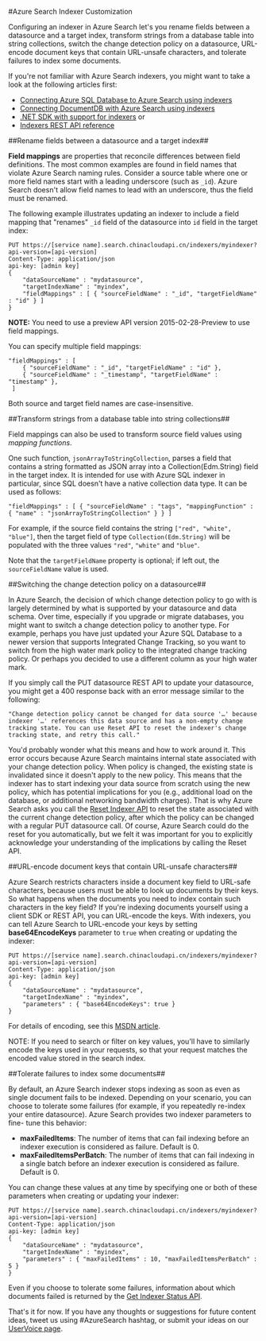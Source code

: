 <properties 
	pageTitle="Azure Search Indexer Customization | Windows Azure | Hosted cloud search service" 
	description="Learn how to customize settings and policies of indexers in Azure Search, a hosted cloud search service on Windows Azure." 
	services="search" 
	documentationCenter="" 
	authors="chaosrealm" 
	manager="pablocas" 
	editor=""/>

<tags
	ms.service="search"
	ms.date="11/04/2015"
	wacn.date=""/>

#Azure Search Indexer Customization

Configuring an indexer in Azure Search let's you rename fields between a datasource and a target index, transform strings from a database table into string collections, switch the change detection policy on a datasource, URL-encode document keys that contain URL-unsafe characters, and tolerate failures to index some documents.

If you're not familiar with Azure Search indexers, you might want to take a look at the following articles first:

- [Connecting Azure SQL Database to Azure Search using indexers](/documentation/articles/search-howto-connecting-azure-sql-database-to-azure-search-using-indexers-2015-02-28)
- [Connecting DocumentDB with Azure Search using indexers](/documentation/articles/documentdb-search-indexer)
- [.NET SDK with support for indexers](https://msdn.microsoft.com/zh-cn/library/dn951165.aspx) or 
- [Indexers REST API reference](https://msdn.microsoft.com/zh-cn/library/azure/dn946891.aspx)

##Rename fields between a datasource and a target index##

**Field mappings** are properties that reconcile differences between field definitions. The most common examples are found in field names that violate Azure Search naming rules. Consider a source table where one or more field names start with a leading underscore (such as `_id`). Azure Search doesn't allow field names to lead with an underscore, thus the field must be renamed. 

The following example illustrates updating an indexer to include a field mapping that "renames" `_id` field of the datasource into `id` field in the target index:

	PUT https://[service name].search.chinacloudapi.cn/indexers/myindexer?api-version=[api-version]
    Content-Type: application/json
    api-key: [admin key]
    {
        "dataSourceName" : "mydatasource",
        "targetIndexName" : "myindex",
        "fieldMappings" : [ { "sourceFieldName" : "_id", "targetFieldName" : "id" } ] 
    } 

**NOTE:** You need to use a preview API version 2015-02-28-Preview to use field mappings. 

You can specify multiple field mappings: 

	"fieldMappings" : [ 
		{ "sourceFieldName" : "_id", "targetFieldName" : "id" },
        { "sourceFieldName" : "_timestamp", "targetFieldName" : "timestamp" },
	 ]

Both source and target field names are case-insensitive.

##Transform strings from a database table into string collections##

Field mappings can also be used to transform source field values using *mapping functions*.

One such function, `jsonArrayToStringCollection`, parses a field that contains a string formatted as JSON array into a Collection(Edm.String) field in the target index. It is intended for use with Azure SQL indexer in particular, since SQL doesn't have a native collection data type. It can be used as follows: 

	"fieldMappings" : [ { "sourceFieldName" : "tags", "mappingFunction" : { "name" : "jsonArrayToStringCollection" } } ] 

For example, if the source field contains the string `["red", "white", "blue"]`, then the target field of type `Collection(Edm.String)` will be populated with the three values `"red"`, `"white"` and `"blue"`.

Note that the `targetFieldName` property is optional; if left out, the `sourceFieldName` value is used.

##Switching the change detection policy on a datasource##
  
In Azure Search, the decision of which change detection policy to go with is largely determined by what is supported by your datasource and data schema. Over time, especially if you upgrade or migrate databases, you might want to switch a change detection policy to another type. For example, perhaps you have just updated your Azure SQL Database to a newer version that supports Integrated Change Tracking, so you want to switch from the high water mark policy to the integrated change tracking policy. Or perhaps you decided to use a different column as your high water mark.

If you simply call the PUT datasource REST API to update your datasource, you might get a 400 response back with an error message similar to the following:


	"Change detection policy cannot be changed for data source '…' because indexer '…' references this data source and has a non-empty change tracking state. You can use Reset API to reset the indexer's change tracking state, and retry this call."

 You'd probably wonder what this means and how to work around it. This error occurs because Azure Search maintains internal state associated with your change detection policy. When policy is changed, the existing state is invalidated since it doesn't apply to the new policy. This means that the indexer has to start indexing your data source from scratch using the new policy, which has potential implications for you (e.g., additional load on the database, or additional networking bandwidth charges). That is why Azure Search asks you call the [Reset Indexer API]( https://msdn.microsoft.com/zh-cn/library/azure/dn946897.aspx) to reset the state associated with the current change detection policy, after which the policy can be changed with a regular PUT datasource call. Of course, Azure Search could do the reset for you automatically, but we felt it was important for you to explicitly acknowledge your understanding of the implications by calling the Reset API.

##URL-encode document keys that contain URL-unsafe characters##

Azure Search restricts characters inside a document key field to URL-safe characters, because users must be able to look up documents by their keys. So what happens when the documents you need to index contain such characters in the key field? If you're indexing documents yourself using a client SDK or REST API, you can URL-encode the keys. With indexers, you can tell Azure Search to URL-encode your keys by setting **base64EncodeKeys** parameter to `true` when creating or updating the indexer:

    PUT https://[service name].search.chinacloudapi.cn/indexers/myindexer?api-version=[api-version]
    Content-Type: application/json
    api-key: [admin key]
    {
        "dataSourceName" : "mydatasource",
        "targetIndexName" : "myindex",
        "parameters" : { "base64EncodeKeys": true }
    }

For details of encoding, see this [MSDN article](http://msdn.microsoft.com/zh-cn/library/system.web.httpserverutility.urltokenencode.aspx). 

NOTE: If you need to search or filter on key values, you'll have to similarly encode the keys used in your requests, so that your request matches the encoded value stored in the search index.


##Tolerate failures to index some documents##

By default, an Azure Search indexer stops indexing as soon as even as single document fails to be indexed. Depending on your scenario, you can choose to tolerate some failures (for example, if you repeatedly re-index your entire datasource). Azure Search provides two indexer parameters to fine- tune this behavior: 

- **maxFailedItems**: The number of items that can fail indexing before an indexer execution is considered as failure. Default is 0.
- **maxFailedItemsPerBatch**: The number of items that can fail indexing in a single batch before an indexer execution is considered as failure. Default is 0.

You can change these values at any time by specifying one or both of these parameters when creating or updating your indexer:

	PUT https://[service name].search.chinacloudapi.cn/indexers/myindexer?api-version=[api-version]
	Content-Type: application/json
	api-key: [admin key]
    {
        "dataSourceName" : "mydatasource",
        "targetIndexName" : "myindex",
        "parameters" : { "maxFailedItems" : 10, "maxFailedItemsPerBatch" : 5 }
    }

Even if you choose to tolerate some failures, information about which documents failed is returned by the [Get Indexer Status API](https://msdn.microsoft.com/zh-cn/library/azure/dn946884.aspx).

That's it for now. If you have any thoughts or suggestions for future content ideas, tweet us using #AzureSearch hashtag, or submit your ideas on our [UserVoice page](http://feedback.azure.com/forums/263029-azure-search).    
 
